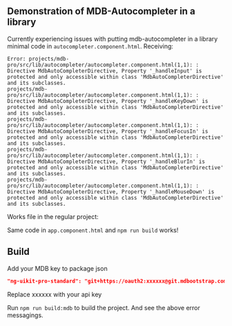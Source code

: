 ## Demonstration of MDB-Autocompleter in a library

Currently experiencing issues with putting mdb-autocompleter in a library minimal code in `autocompleter.component.html`. Receiving:

```text
Error: projects/mdb-pro/src/lib/autocompleter/autocompleter.component.html(1,1): : Directive MdbAutoCompleterDirective, Property '_handleInput' is protected and only accessible within class 'MdbAutoCompleterDirective' and its subclasses.
projects/mdb-pro/src/lib/autocompleter/autocompleter.component.html(1,1): : Directive MdbAutoCompleterDirective, Property '_handleKeyDown' is protected and only accessible within class 'MdbAutoCompleterDirective' and its subclasses.
projects/mdb-pro/src/lib/autocompleter/autocompleter.component.html(1,1): : Directive MdbAutoCompleterDirective, Property '_handleFocusIn' is protected and only accessible within class 'MdbAutoCompleterDirective' and its subclasses.
projects/mdb-pro/src/lib/autocompleter/autocompleter.component.html(1,1): : Directive MdbAutoCompleterDirective, Property '_handleBlurIn' is protected and only accessible within class 'MdbAutoCompleterDirective' and its subclasses.
projects/mdb-pro/src/lib/autocompleter/autocompleter.component.html(1,1): : Directive MdbAutoCompleterDirective, Property '_handleMouseDown' is protected and only accessible within class 'MdbAutoCompleterDirective' and its subclasses.
```

Works file in the regular project:

Same code in `app.component.html` and `npm run build` works!

## Build

Add your MDB key to package json

```json
"ng-uikit-pro-standard": "git+https://oauth2:xxxxxx@git.mdbootstrap.com/mdb/angular/ng-uikit-pro-standard.git",
```

Replace xxxxxx with your api key

Run `npm run build:mdb` to build the project. And see the above error messagings.
